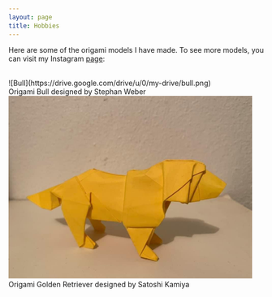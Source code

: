 ```yaml
---
layout: page
title: Hobbies
---
```


<p>Here are some of the origami models I have made. To see more models, you can visit my Instagram <a href="https://www.instagram.com/erics_origami/">page</a>:</p>
<br>
![Bull](https://drive.google.com/drive/u/0/my-drive/bull.png)
<br>Origami Bull designed by Stephan Weber

<br>
<img src="assets/dog.png" width="480" height="360" alt="">
<br> Origami Golden Retriever designed by Satoshi Kamiya

